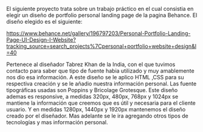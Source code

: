 El siguiente proyecto trata sobre un trabajo práctico en el cual consistia en elegir un diseño de portfolio personal landing page de la pagina Behance.
El diseño elegido es el siguiente:

https://www.behance.net/gallery/196797203/Personal-Portfolio-Landing-Page-UI-Design-I-Website?tracking_source=search_projects%7Cpersonal+portfolio+website+design&l=40

Pertenece al diseñador Tabrez Khan de la India, con el que tuvimos contacto para saber que tipo de fuente habia utilizado y muy amablemente nos dio esa información.
A este diseño se le aplico HTML ,CSS para su respectiva creación y se le añadio nuestra información personal.
Las fuente tipográficas usadas son Poppins y Bricolage Grotesque. 
Este diseño ademas es responsive, a medidas 320px, 480px, 768px y 1024px se mantiene la información que creemos que es útil y necesaria para el cliente usuario. Y en
medidas 1280px, 1440px y 1920px mantenemos el diseño creado por el diseñador.
Mas adelante se le ira agregando otros tipos de tecnologías y mas información personal.  
